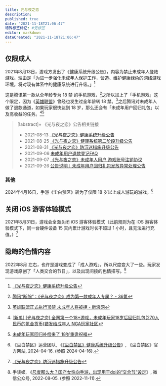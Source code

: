 ```yaml
---
title: 光与夜之恋
description:
published: true
date: "2021-11-18T21:06:47"
特殊标签标记: #无标签
editor: markdown
dateCreated: "2021-11-18T21:06:47"
---
```


## 仅限成人

2021年8月13日，游戏方发出了《健康系统升级公告》，内容为禁止未成年人登陆游戏，理由是「为进一步强化未成年人保护工作，营造、维护健康绿色的网络游戏环境，将对现有体系中的健康系统进行升级。」[^love_813]

[^love_813]: [《光与夜之恋》健康系统升级公告](https://archive.md/LUv7z "https://love.qq.com/web202106/newsdetail.html?newsid=14839002")

这是腾讯第一款从全年龄专为 18 禁 的手机游戏，[^R18_love]之所以加上了「手机游戏」这个限定，因为《[英雄联盟](/game/英雄联盟.md)》曾经也发生过全年龄转 18 禁。[^R18_LOL]之后腾讯对未成年人做了退款通道，如果玩家很快达到 18 岁，那么还会有「未成年用户回归礼包」以及高收益的任务。[^VvTSS][^db18bm]

[^R18_love]: [腾讯“断腕”：《光与夜之恋》成为第一款成年人专属？ - 36氪](https://web.archive.org/web/20211118123035/https://www.36kr.com/p/1371428162335619)

[^R18_LOL]: [英雄联盟正式执行18禁 未成年人将被拒 - 新浪网](https://web.archive.org/web/20200312150118/http://games.sina.com.cn/o/n/2012-01-05/1017569947.shtml)

[^VvTSS]: [[新瓜] [光与夜之恋] 全网第一个18+游戏，未成年玩家18岁后回归礼包(270人民币的氪金货币)错发给成年人 NGA玩家社区](https://archive.md/VvTSS "https://bbs.nga.cn/read.php?tid=28689345")

[^db18bm]: [未成年玩家回归补偿来了 18岁重逢祝福](https://web.archive.org/web/20211118135206/https://www.douban.com/group/topic/243882881/#7243526B03cua9)

> [!abstract]+ 《光与夜之恋》公告相关链接
>
> +   2021-08-13 [《光与夜之恋》健康系统升级公告](https://archive.md/LUv7z "https://love.qq.com/web202106/newsdetail.html?newsid=14839002")
> +   2021-08-25 [《光与夜之恋》健康系统第二阶段升级公告](https://archive.vn/bxQwV "https://love.qq.com/web202106/newsdetail.html?newsid=14904044")
> +   2021-08-31 [《光与夜之恋》防沉迷措施升级公告](https://archive.md/XGwjy "https://love.qq.com/web202106/newsdetail.html?newsid=14933919")
> +   2021-09-06 [未成年用户退款登记FAQ](https://archive.md/Rqyfo "https://love.qq.com/web202106/newsdetail.html?newsid=14964886")
> +   2021-09-07 [《光与夜之恋》未成年人用户 游戏账号注销协议](https://archive.md/oFeNX "https://love.qq.com/web202106/newsdetail.html?newsid=14967854")
> +   2021-09-26 [公告说明丨未成年用户回归礼包发放异常处理公告](https://archive.ph/H2A89 "https://love.qq.com/web202106/newsdetail.html?newsid=15042701")

### 其他

2024年4月16日，手游《尘白禁区》转为了仅限 18 岁以上成人游玩的游戏。[^135]

[^135]: 《尘白禁区》运营团队, 《[《尘白禁区》健康系统升级公告](https://web.archive.org/web/20240416151433/https://www.cbjq.com/p/zt/2023/04/13/index/news.html?catid=7130&infoid=135)》, 《尘白禁区》官方网站, 2024-04-16. (参照 2024-04-16).

## 关闭 iOS 游客体验模式

2021年8月31日，游戏会全面关闭 iOS 游客体验模式（此前规则为在 iOS 游客体验模式下，同一台硬件设备 15 天内累计游戏时长不超过 1 小时，且无法进行充值。）[^XGwjy]

[^XGwjy]: [《光与夜之恋》防沉迷措施升级公告](https://archive.md/XGwjy "https://love.qq.com/web202106/newsdetail.html?newsid=14933919")

## 隐晦的色情内容

2022年8月 左右，也许是游戏变成了「成人游戏」，所以尺度变大了一些。玩家发现游戏原创了「人类交合的节日」，以及出现间接的色情描写。[^IvWUw]

[^IvWUw]: 手谈姬, 《[尺度那么大？国产女性向手游，出现用于doi的“交合节”设定](https://archive.ph/IvWUw "https://mp.weixin.qq.com/s?__biz=MzI4MzEzMTY5MQ==&mid=2650743241&idx=1&sn=cc114ad2a28075b0b578dd85b7e85d69&chksm=f384eb8dc4f3629be46b87f62e310f8f3aa63bcd5ee134b028072beb9a20c2d2850a45ffa32e")》, 微信公众号, 2022-08-05. (参照 2022-11-11).
